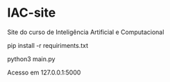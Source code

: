 # IAC-site
Site do curso de Inteligência Artificial e Computacional

pip install -r requiriments.txt

python3 main.py

Acesso em 127.0.0.1:5000
